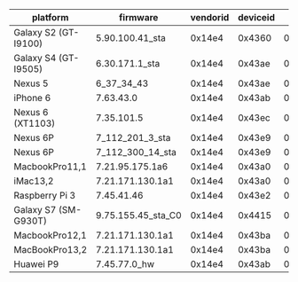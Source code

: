 platform             | firmware           | vendorid | deviceid | radiorev   | chipnum | chiprev | chippackage | corerev | boardid | boardvendor | boardrev | driverrev | ucoderev   | bus | phytype | phyrev | anarev | nvramrev
-------------------- | ------------------ | -------- | -------- | ---------- | ------- | ------- | ----------- | ------- | ------- | ----------- | -------- | --------- | ---------- | --- | ------- | ------ | ------ | --------
Galaxy S2 (GT-I9100) | 5.90.100.41_sta    |   0x14e4 |   0x4360 |  0x2066000 |  0x4330 |     0x3 |         0x8 |    0x19 |   0x532 |      0x14e4 |      2.0 | 0x55a6429 |  0x2b90068 | 0x0 |     0x8 |    0x3 |    0x0 |      0x0
Galaxy S4 (GT-I9505) | 6.30.171.1_sta     |   0x14e4 |   0x43ae | 0x72069000 |  0x4335 |     0x1 |         0x0 |    0x2c |   0x64b |      0x14e4 |     P500 |   0x61eab |  0x32801b3 | 0x0 |     0xb |    0x5 |    0x0 |      0x0
Nexus 5              | 6_37_34_43         |   0x14e4 |   0x43ae | 0x92069000 |  0x4339 |     0x1 |         0x2 |    0x2e |   0x6b6 |      0x14e4 |     P106 | 0x625222b |  0x3570411 | 0x0 |     0xb |    0x6 |    0x0 |        0
iPhone 6             | 7.63.43.0          |   0x14e4 |   0x43ab |   0x44030b |  0x4345 |     0x5 |         0x0 |    0x33 |   0x70b |      0x14e4 |     P307 | 0x73f2b00 | 0x249f4e30 | 0x0 |     0xb |    0xd |    0x0 |  0x7d80c
Nexus 6 (XT1103)     | 7.35.101.5         |   0x14e4 |   0x43ec |   0x292069 |  0x4356 |     0x2 |         0x2 |    0x30 |   0x732 |      0x14e4 |     P101 | 0x7236505 |  0x3c3013c | 0x0 |     0xb |   0x11 |    0x0 |  0x5b2b4
Nexus 6P             | 7_112_201_3_sta    |   0x14e4 |   0x43e9 |   0x2e2069 |  0x4358 |     0x3 |         0x2 |    0x30 |   0x7a1 |      0x14e4 |     P100 | 0x770c903 |  0x3c3013d | 0x0 |     0xb |   0x11 |    0x0 |   500210
Nexus 6P             | 7_112_300_14_sta   |   0x14e4 |   0x43e9 |   0x2e2069 |  0x4358 |     0x3 |         0x2 |    0x30 |   0x7a1 |      0x14e4 |     P100 | 0x77012c0 |  0x3c3013d | 0x0 |     0xb |   0x11 |    0x0 |  0x7a1f2
MacbookPro11,1       | 7.21.95.175.1a6    |   0x14e4 |   0x43a0 |    0x42069 |  0x4360 |     0x3 |         0x0 |    0x2a |   0x112 |      0x106b |     A420 | 0x7155faf |  0x3a9d897 | 0x1 |     0xb |    0x1 |    0x0 |        0
iMac13,2             | 7.21.171.130.1a1   |   0x14e4 |   0x43a0 |    0x42069 |  0x4360 |     0x3 |         0x0 |    0x2a |   0x135 |      0x106b |     A405 | 0x715ab82 |  0x3a9cd71 | 0x1 |     0xb |    0x1 |    0x0 |        0
Raspberry Pi 3       | 7.45.41.46         |   0x14e4 |   0x43e2 |   0x3da000 |  0xa9a6 |     0x1 |         0x4 |    0x27 |   0x726 |      0x14e4 |     P101 | 0x72d292e |  0x413080c | 0x0 |     0xc |    0x0 |    0x0 |      0x0
Galaxy S7 (SM-G930T) | 9.75.155.45_sta_C0 |   0x14e4 |   0x4415 |   0x1903eb |  0xaa4c |     0x0 |         0x0 |    0x3b |   0x7c5 |      0x14e4 |     P101 |   0x94b9b |  0x4240810 | 0x0 |     0xb |   0x18 |    0x0 |  0x7f9e9
MacbookPro12,1       | 7.21.171.130.1a1   |   0x14e4 |   0x43ba |    0x72069 |  0xaa52 |     0x1 |         0x0 |    0x31 |   0x133 |      0x106b |     P318 | 0x715ab82 |  0x3a9cd71 | 0x1 |     0xb |   0x12 |    0x0 |        0
MacBookPro13,2       | 7.21.171.130.1a1   |   0x14e4 |   0x43ba |    0xd2069 |  0xaa52 |     0x2 |         0x1 |    0x31 |   0x157 |      0x106b |     P108 | 0x715ab82 |  0x3a9cd71 | 0x1 |     0xb |   0x12 |    0x0 |        0
Huawei P9            | 7.45.77.0_hw       |   0x14e4 |   0x43ab |   0x58030b |  0x4345 |     0x6 |         0x2 |    0x36 |   0x6e4 |      0x14e4 |     P304 | 0x72d4d00 |  0x4130810 | 0x0 |     0xb |   0x14 |    0x0 |  0x79ac5
